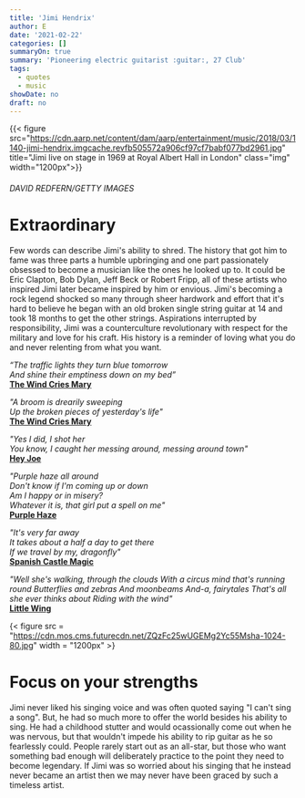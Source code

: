 ```yaml
---
title: 'Jimi Hendrix'
author: E
date: '2021-02-22'
categories: []
summaryOn: true
summary: 'Pioneering electric guitarist :guitar:, 27 Club'
tags:
  - quotes
  - music
showDate: no
draft: no
---
```


{{< figure src="https://cdn.aarp.net/content/dam/aarp/entertainment/music/2018/03/1140-jimi-hendrix.imgcache.revfb505572a906cf97cf7babf077bd2961.jpg" title="Jimi live on stage in 1969 at Royal Albert Hall in London" class="img" width="1200px">}}
###### *DAVID REDFERN/GETTY IMAGES*  

# Extraordinary  

Few words can describe Jimi's ability to shred. The history that got him to fame was three parts a humble upbringing and one part passionately obsessed to become a musician like the ones he looked up to.  It could be Eric Clapton, Bob Dylan, Jeff Beck or Robert Fripp, all of these artists who inspired Jimi later became inspired by him or envious. Jimi's becoming a rock legend shocked so many through sheer hardwork and effort that it's hard to believe he began with an old broken single string guitar at 14 and took 18 months to get the other strings. Aspirations interrupted by responsibility, Jimi was a counterculture revolutionary with respect for the military and love for his craft. His history is a reminder of loving what you do and never relenting from what you want.  


*“The traffic lights they turn blue tomorrow  
And shine their emptiness down on my bed”*  
[**The Wind Cries Mary**](https://genius.com/The-jimi-hendrix-experience-the-wind-cries-mary-lyrics)  
  
*"A broom is drearily sweeping  
Up the broken pieces of yesterday's life"*  
[**The Wind Cries Mary**](https://genius.com/The-jimi-hendrix-experience-the-wind-cries-mary-lyrics)  

*"Yes I did, I shot her  
You know, I caught her messing around, messing around town"*  
[**Hey Joe**](https://genius.com/The-jimi-hendrix-experience-hey-joe-lyrics)  

*"Purple haze all around  
Don't know if I'm coming up or down  
Am I happy or in misery?  
Whatever it is, that girl put a spell on me"*  
[**Purple Haze**](https://genius.com/The-jimi-hendrix-experience-purple-haze-lyrics)  


*"It's very far away  
It takes about a half a day to get there  
If we travel by my, dragonfly"*  
[**Spanish Castle Magic**](https://genius.com/The-jimi-hendrix-experience-spanish-castle-magic-lyrics)  
  
  
*"Well she's walking, through the clouds
With a circus mind that's running round
Butterflies and zebras
And moonbeams
And-a, fairytales
That's all she ever thinks about
Riding with the wind"*  
[**Little Wing**](https://genius.com/Jimi-hendrix-little-wing-lyrics)  
  

{< figure src = "https://cdn.mos.cms.futurecdn.net/ZQzFc25wUGEMg2Yc55Msha-1024-80.jpg" width = "1200px" >}
# Focus on your strengths  

Jimi never liked his singing voice and was often quoted saying "I can't sing a song". But, he had so much more to offer the world besides his ability to sing. He had a childhood stutter and would ocassionally come out when he was nervous, but that wouldn't impede his ability to rip guitar as he so fearlessly could. People rarely start out as an all-star, but those who want something bad enough will deliberately practice to the point they need to become legendary. If Jimi was so worried about his singing that he instead never became an artist then we may never have been graced by such a timeless artist.  

  


